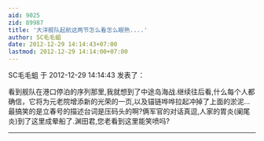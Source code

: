 ```yaml
---
aid: 9025
zid: 89987
title: '大洋舰队起航这两节怎么看怎么眼熟....'
author: SC毛毛蛆
date: 2012-12-29 14:14:43+07:00
lastmod: 2012-12-29 14:14:00+07:00
---
```


SC毛毛蛆 于 2012-12-29 14:14:43 发表了：

看到舰队在港口停泊的序列那里,我就想到了中途岛海战.继续往后看,什么每个人都确信，它将为元老院增添新的光荣的一页,以及锚链哗哗拉起冲掉了上面的淤泥...最搞笑的是立春号的描述台词是压码头的啊?俩军官的对话真逗,人家的胃炎(阑尾炎)到了这里成晕船了.渊田君,您老看到这里能笑喷吗?

---------

